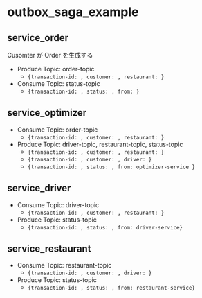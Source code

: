 # outbox_saga_example

## service_order

Cusomter が Order を生成する

* Produce Topic: order-topic
    * `{transaction-id: , customer: , restaurant: }`
* Consume Topic: status-topic
    * `{transaction-id: , status: , from: }`

## service_optimizer

* Consume Topic: order-topic
    * `{transaction-id: , customer: , restaurant: }`
* Produce Topic: driver-topic, restaurant-topic, status-topic
    * `{transaction-id: , customer: , restaurant: }`
    * `{transaction-id: , customer: , driver: }`
    * `{transaction-id: , status: , from: optimizer-service }`

## service_driver

* Consume Topic: driver-topic
    * `{transaction-id: , customer: , restaurant: }`
* Produce Topic: status-topic
    * `{transaction-id: , status: , from: driver-service}`

## service_restaurant

* Consume Topic: restaurant-topic
    * `{transaction-id: , customer: , driver: }`
* Produce Topic: status-topic
    * `{transaction-id: , status: , from: restaurant-service}`

